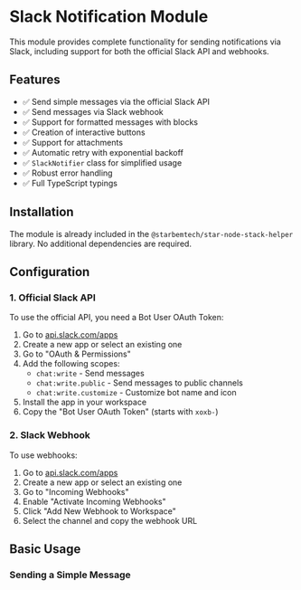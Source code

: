 # Slack Notification Module

This module provides complete functionality for sending notifications via Slack, including support for both the official Slack API and webhooks.

## Features

- ✅ Send simple messages via the official Slack API
- ✅ Send messages via Slack webhook
- ✅ Support for formatted messages with blocks
- ✅ Creation of interactive buttons
- ✅ Support for attachments
- ✅ Automatic retry with exponential backoff
- ✅ `SlackNotifier` class for simplified usage
- ✅ Robust error handling
- ✅ Full TypeScript typings

## Installation

The module is already included in the `@starbemtech/star-node-stack-helper` library. No additional dependencies are required.

## Configuration

### 1. Official Slack API

To use the official API, you need a Bot User OAuth Token:

1. Go to [api.slack.com/apps](https://api.slack.com/apps)
2. Create a new app or select an existing one
3. Go to "OAuth & Permissions"
4. Add the following scopes:
   - `chat:write` - Send messages
   - `chat:write.public` - Send messages to public channels
   - `chat:write.customize` - Customize bot name and icon
5. Install the app in your workspace
6. Copy the "Bot User OAuth Token" (starts with `xoxb-`)

### 2. Slack Webhook

To use webhooks:

1. Go to [api.slack.com/apps](https://api.slack.com/apps)
2. Create a new app or select an existing one
3. Go to "Incoming Webhooks"
4. Enable "Activate Incoming Webhooks"
5. Click "Add New Webhook to Workspace"
6. Select the channel and copy the webhook URL

## Basic Usage

### Sending a Simple Message
